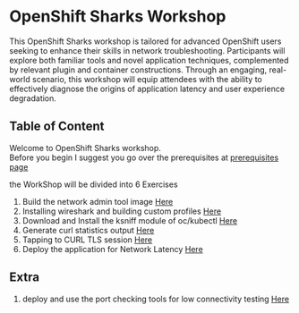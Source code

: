 # OpenShift Sharks Workshop

This OpenShift Sharks workshop is tailored for advanced OpenShift users seeking to enhance their skills in network troubleshooting. Participants will explore both familiar tools and novel application techniques, complemented by relevant plugin and container constructions. Through an engaging, real-world scenario, this workshop will equip attendees with the ability to effectively diagnose the origins of application latency and user experience degradation.

## Table of Content 

Welcome to OpenShift Sharks workshop.  
Before you begin I suggest you go over the prerequisites at [prerequisites page](../prerequisites.md)

the WorkShop will be divided into 6 Exercises
 
  1. Build the network admin tool image [Here](../Exercise-1/Exercise-1.md)
  2. Installing wireshark and building custom profiles [Here](../Exercise-2/README.md)
  3. Download and Install the ksniff module of oc/kubectl [Here](../Exercise-3/Exercise-3.md)
  4. Generate curl statistics output [Here](../Exercise-4/Exercise-4.md)
  5. Tapping to CURL TLS session [Here](../Exercise-5/Exercise-5.md)
  6. Deploy the application for Network Latency [Here](../Exercise-6/Exercise-6.md)

## Extra

  1. deploy and use the port checking tools for low connectivity testing [Here](../Extra/extra.md)